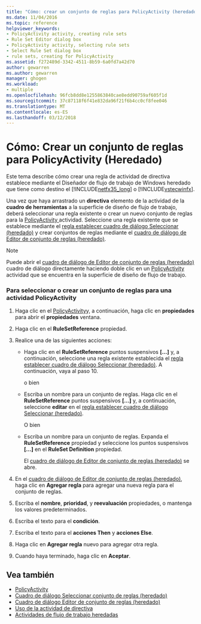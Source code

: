 ```yaml
---
title: "Cómo: crear un conjunto de reglas para PolicyActivity (heredado) | Documentos de Microsoft"
ms.date: 11/04/2016
ms.topic: reference
helpviewer_keywords:
- PolicyActivity activity, creating rule sets
- Rule Set Editor dialog box
- PolicyActivity activity, selecting rule sets
- Select Rule Set dialog box
- rule sets, creating for PolicyActivity
ms.assetid: f272489d-3342-4511-8b59-6a0fd7a42d70
author: gewarren
ms.author: gewarren
manager: ghogen
ms.workload:
- multiple
ms.openlocfilehash: 96fcb8dd8e1255863840cae8edd90759af605f1d
ms.sourcegitcommit: 37c87118f6f41e832da96f21f6b4cc0cf8fee046
ms.translationtype: MT
ms.contentlocale: es-ES
ms.lasthandoff: 03/12/2018
---
```

# <a name="how-to-create-a-policyactivity-rule-set-legacy"></a>Cómo: Crear un conjunto de reglas para PolicyActivity (Heredado)

Este tema describe cómo crear una regla de actividad de directiva establece mediante el Diseñador de flujo de trabajo de Windows heredado que tiene como destino el [!INCLUDE[netfx35_long](../workflow-designer/includes/netfx35_long_md.md)] o [!INCLUDE[vstecwinfx](../workflow-designer/includes/vstecwinfx_md.md)].

 Una vez que haya arrastrado un **directiva** elemento de la actividad de la **cuadro de herramientas** a la superficie de diseño de flujo de trabajo, deberá seleccionar una regla existente o crear un nuevo conjunto de reglas para la [PolicyActivity ](http://go.microsoft.com/fwlink?LinkID=65019) actividad. Seleccione una regla existente que se establece mediante el [regla establecer cuadro de diálogo Seleccionar (heredado)](../workflow-designer/select-rule-set-dialog-box-legacy.md) y crear conjuntos de reglas mediante el [cuadro de diálogo de Editor de conjunto de reglas (heredado)](../workflow-designer/rule-set-editor-dialog-box-legacy.md).

> [!NOTE]
> Puede abrir el [cuadro de diálogo de Editor de conjunto de reglas (heredado)](../workflow-designer/rule-set-editor-dialog-box-legacy.md) cuadro de diálogo directamente haciendo doble clic en un [PolicyActivity](http://go.microsoft.com/fwlink?LinkID=65019) actividad que se encuentra en la superficie de diseño de flujo de trabajo.

### <a name="to-select-or-create-a-rule-set-for-a-policyactivity-activity"></a>Para seleccionar o crear un conjunto de reglas para una actividad PolicyActivity

1.  Haga clic en el [PolicyActivity](http://go.microsoft.com/fwlink?LinkID=65019)y, a continuación, haga clic en **propiedades** para abrir el **propiedades** ventana.

2.  Haga clic en el **RuleSetReference** propiedad.

3.  Realice una de las siguientes acciones:

    -   Haga clic en el **RuleSetReference** puntos suspensivos **[...]** y, a continuación, seleccione una regla existente establecida el [regla establecer cuadro de diálogo Seleccionar (heredado)](../workflow-designer/select-rule-set-dialog-box-legacy.md). A continuación, vaya al paso 10.

         o bien

    -   Escriba un nombre para un conjunto de reglas. Haga clic en el **RuleSetReference** puntos suspensivos **[...]** y, a continuación, seleccione **editar** en el [regla establecer cuadro de diálogo Seleccionar (heredado)](../workflow-designer/select-rule-set-dialog-box-legacy.md).

         O bien

    -   Escriba un nombre para un conjunto de reglas. Expanda el **RuleSetReference** propiedad y seleccione los puntos suspensivos **[...]**  en el **RuleSet Definition** propiedad.

         El [cuadro de diálogo de Editor de conjunto de reglas (heredado)](../workflow-designer/rule-set-editor-dialog-box-legacy.md) se abre.

4.  En el [cuadro de diálogo de Editor de conjunto de reglas (heredado)](../workflow-designer/rule-set-editor-dialog-box-legacy.md), haga clic en **Agregar regla** para agregar una nueva regla para el conjunto de reglas.

5.  Escriba el **nombre**, **prioridad**, y **reevaluación** propiedades, o mantenga los valores predeterminados.

6.  Escriba el texto para el **condición**.

7.  Escriba el texto para el **acciones Then** y **acciones Else**.

8.  Haga clic en **Agregar regla** nuevo para agregar otra regla.

9. Cuando haya terminado, haga clic en **Aceptar**.

## <a name="see-also"></a>Vea también

- [PolicyActivity](http://go.microsoft.com/fwlink?LinkID=65019)
- [Cuadro de diálogo Seleccionar conjunto de reglas (heredado)](../workflow-designer/select-rule-set-dialog-box-legacy.md)
- [Cuadro de diálogo Editor de conjunto de reglas (heredado)](../workflow-designer/rule-set-editor-dialog-box-legacy.md)
- [Uso de la actividad de directiva](http://go.microsoft.com/fwlink?LinkID=65004)
- [Actividades de flujo de trabajo heredadas](../workflow-designer/legacy-workflow-activities.md)